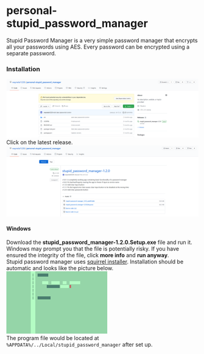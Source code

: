 # personal-stupid_password_manager

Stupid Password Manager is a very simple password manager that encrypts all your passwords using AES. 
Every password can be encrypted using a separate password.

### Installation
![Project Homepage](/images/project_homepage.png)<br>
Click on the latest release.<br>
![Releases](/images/releases.png)
#### Windows
Download the **stupid_password_manager-1.2.0.Setup.exe** file and run it.<br>
Windows may prompt you that the file is potentially risky. 
If you have ensured the integrity of the file, click **more info** and **run anyway**.<br>
Stupid password manager uses [squirrel installer](https://github.com/Squirrel/Squirrel.Windows).
Installation should be automatic and looks like the picture below.<br>
![Squirrel](/images/squirrel_installation.png)<br>
The program file would be located at `%APPDATA%/../Local/stupid_password_manager` after set up.
